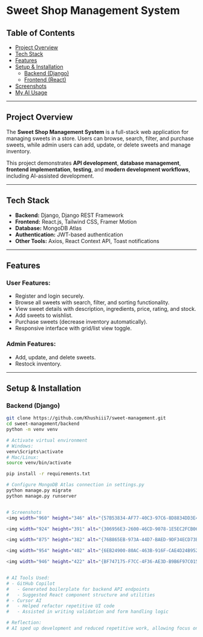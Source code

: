 # Sweet Shop Management System

## Table of Contents
- [Project Overview](#project-overview)  
- [Tech Stack](#tech-stack)  
- [Features](#features)  
- [Setup & Installation](#setup--installation)  
  - [Backend (Django)](#backend-django)  
  - [Frontend (React)](#frontend-react)  
- [Screenshots](#screenshots)  
- [My AI Usage](#my-ai-usage)  
---

## Project Overview
The **Sweet Shop Management System** is a full-stack web application for managing sweets in a store. Users can browse, search, filter, and purchase sweets, while admin users can add, update, or delete sweets and manage inventory.  

This project demonstrates **API development**, **database management**, **frontend implementation**, **testing**, and **modern development workflows**, including AI-assisted development.

---

## Tech Stack
- **Backend:** Django, Django REST Framework  
- **Frontend:** React.js, Tailwind CSS, Framer Motion  
- **Database:** MongoDB Atlas  
- **Authentication:** JWT-based authentication  
- **Other Tools:** Axios, React Context API, Toast notifications  

---

## Features

### User Features:
- Register and login securely.
- Browse all sweets with search, filter, and sorting functionality.
- View sweet details with description, ingredients, price, rating, and stock.
- Add sweets to wishlist.
- Purchase sweets (decrease inventory automatically).
- Responsive interface with grid/list view toggle.

### Admin Features:
- Add, update, and delete sweets.
- Restock inventory.

---

## Setup & Installation

### Backend (Django)
```bash
git clone https://github.com/Khushiii7/sweet-management.git
cd sweet-management/backend
python -m venv venv

# Activate virtual environment
# Windows:
venv\Scripts\activate
# Mac/Linux:
source venv/bin/activate

pip install -r requirements.txt

# Configure MongoDB Atlas connection in settings.py
python manage.py migrate
python manage.py runserver


# Screenshots
<img width="960" height="346" alt="{57B53834-AF77-40C3-97C6-8D8834DD3E40}" src="https://github.com/user-attachments/assets/38d7bf9a-f47b-4443-9f66-d68559fd8b03" />

<img width="924" height="391" alt="{306956E3-2600-46CD-9078-1E5EC2FCB06E}" src="https://github.com/user-attachments/assets/0802142c-1c34-4c29-8048-172f29a854bb" />

<img width="875" height="382" alt="{76B865EB-973A-44D7-BAED-9DF34ECD73BF}" src="https://github.com/user-attachments/assets/cbeac1cc-80c5-41d0-95a6-dfb230971e2e" />

<img width="954" height="402" alt="{6EB24900-80AC-463B-916F-CAE4D24B9527}" src="https://github.com/user-attachments/assets/0d770555-1a8b-4abb-9f4d-8e6cee96b07e" />

<img width="946" height="422" alt="{BF747175-F7CC-4F36-AE3D-B9B6F97C015A}" src="https://github.com/user-attachments/assets/c76a427e-1caa-4846-a9e4-3cc4a2d60db9" />


# AI Tools Used:
# - GitHub Copilot
#   - Generated boilerplate for backend API endpoints
#   - Suggested React component structure and utilities
# - Cursor AI
#   - Helped refactor repetitive UI code
#   - Assisted in writing validation and form handling logic

# Reflection:
# AI sped up development and reduced repetitive work, allowing focus on integration, testing, and UI/UX improvements.


